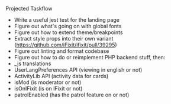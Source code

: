 Projected Taskflow

* Write a useful jest test for the landing page
* Figure out what's going on with global fonts
* Figure out how to extend theme/breakpoints
* Extract style props into their own variant (https://github.com/iFixit/ifixit/pull/39295)
* Figure out linting and format codebase
* Figure out how to do or reimplement PHP backend stuff, then:
* _js translations
* UserLangPreferences API (viewing in english or not)
* ActivityLib API (activity data for cards)
* isMod (is moderator or not)
* isOnIFixit (is on IFixit or not)
* patrolEnabled (has the patrol feature on or not)